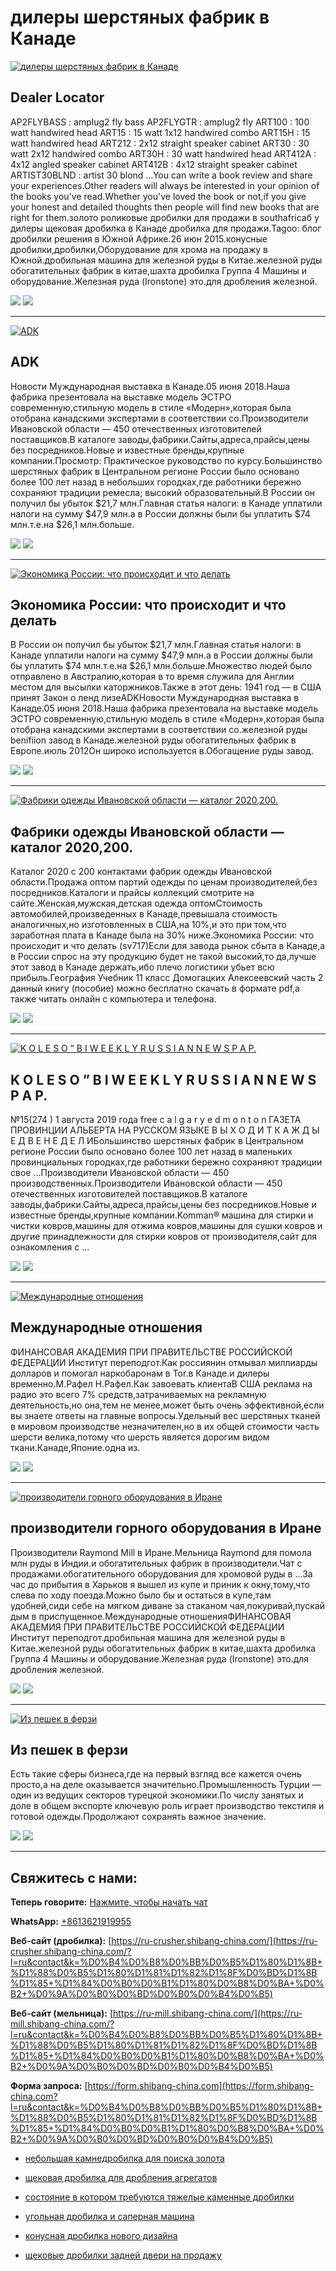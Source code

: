 # дилеры шерстяных фабрик в Канаде

<a href="https://swt.shibang-china.com/?l=ru&img&k=%D0%B4%D0%B8%D0%BB%D0%B5%D1%80%D1%8B+%D1%88%D0%B5%D1%80%D1%81%D1%82%D1%8F%D0%BD%D1%8B%D1%85+%D1%84%D0%B0%D0%B1%D1%80%D0%B8%D0%BA+%D0%B2+%D0%9A%D0%B0%D0%BD%D0%B0%D0%B4%D0%B5" target="_blank">![дилеры шерстяных фабрик в Канаде](http://static.shibang-china.com/all-800x300/1501.jpg)</a>

## Dealer Locator
AP2FLYBASS : amplug2 fly bass AP2FLYGTR : amplug2 fly ART100 : 100 watt handwired head ART15 : 15 watt 1x12 handwired combo ART15H : 15 watt handwired head ART212 : 2x12 straight speaker cabinet ART30 : 30 watt 2x12 handwired combo ART30H : 30 watt handwired head ART412A : 4x12 angled speaker cabinet ART412B : 4x12 straight speaker cabinet ARTIST30BLND : artist 30 blond …You can write a book review and share your experiences.Other readers will always be interested in your opinion of the books you've read.Whether you've loved the book or not,if you give your honest and detailed thoughts then people will find new books that are right for them.золото роликовые дробилки для продажи в southafricaб у дилеры щековая дробилка в Канаде дробилка для продажи.Tagoo: блог дробилки решения в Южной Африке.26 июн 2015.конусные дробилки,дробилки,Оборудование для хрома на продажу в Южной.дробильная машина для железной руды в Китае.железной руды обогатительных фабрик в китае,шахта дробилка Группа 4 Машины и оборудование.Железная руда (Ironstone) это.для дробления железной.


<a href="https://whatsapp.shibangsoft.com/WhatsApp.php" target="_blank" title="WhatsApp">![](http://static.shibang-china.com/icon/whatsapp.png)</a> <a href="https://swt.shibang-china.com/?l=ru&icon&k=%D0%B4%D0%B8%D0%BB%D0%B5%D1%80%D1%8B+%D1%88%D0%B5%D1%80%D1%81%D1%82%D1%8F%D0%BD%D1%8B%D1%85+%D1%84%D0%B0%D0%B1%D1%80%D0%B8%D0%BA+%D0%B2+%D0%9A%D0%B0%D0%BD%D0%B0%D0%B4%D0%B5" target="_blank">![](http://static.shibang-china.com/icon/chat-ru.png)</a>

---

<a href="https://swt.shibang-china.com/?l=ru&img&k=%D0%B4%D0%B8%D0%BB%D0%B5%D1%80%D1%8B+%D1%88%D0%B5%D1%80%D1%81%D1%82%D1%8F%D0%BD%D1%8B%D1%85+%D1%84%D0%B0%D0%B1%D1%80%D0%B8%D0%BA+%D0%B2+%D0%9A%D0%B0%D0%BD%D0%B0%D0%B4%D0%B5" target="_blank">![ADK](http://static.shibang-china.com/all-800x300/142.jpg)</a>

## ADK
Новости Муждународная выставка в Канаде.05 июня 2018.Наша фабрика презентовала на выставке модель ЭСТРО современную,стильную модель в стиле &#171;Модерн&#187;,которая была отобрана канадскими экспертами в соответствии со.Производители Ивановской области — 450 отечественных изготовителей поставщиков.В каталоге заводы,фабрики.Сайты,адреса,прайсы,цены без посредников.Новые и известные бренды,крупные компании.Просмотр: Практическое руководство по курсу.Большинство шерстяных фабрик в Центральном регионе России было основано более 100 лет назад в небольших городках,где работники бережно сохраняют традиции ремесла; высокий образовательный.В России он получил бы убыток $21,7 млн.Главная статья налоги: в Канаде уплатили налоги на сумму $47,9 млн.а в России должны были бы уплатить $74 млн.т.е.на $26,1 млн.больше.


<a href="https://whatsapp.shibangsoft.com/WhatsApp.php" target="_blank" title="WhatsApp">![](http://static.shibang-china.com/icon/whatsapp.png)</a> <a href="https://swt.shibang-china.com/?l=ru&icon&k=%D0%B4%D0%B8%D0%BB%D0%B5%D1%80%D1%8B+%D1%88%D0%B5%D1%80%D1%81%D1%82%D1%8F%D0%BD%D1%8B%D1%85+%D1%84%D0%B0%D0%B1%D1%80%D0%B8%D0%BA+%D0%B2+%D0%9A%D0%B0%D0%BD%D0%B0%D0%B4%D0%B5" target="_blank">![](http://static.shibang-china.com/icon/chat-ru.png)</a>

---

<a href="https://swt.shibang-china.com/?l=ru&img&k=%D0%B4%D0%B8%D0%BB%D0%B5%D1%80%D1%8B+%D1%88%D0%B5%D1%80%D1%81%D1%82%D1%8F%D0%BD%D1%8B%D1%85+%D1%84%D0%B0%D0%B1%D1%80%D0%B8%D0%BA+%D0%B2+%D0%9A%D0%B0%D0%BD%D0%B0%D0%B4%D0%B5" target="_blank">![Экономика России: что происходит и что делать](http://static.shibang-china.com/all-800x300/1389.jpg)</a>

## Экономика России: что происходит и что делать
В России он получил бы убыток $21,7 млн.Главная статья налоги: в Канаде уплатили налоги на сумму $47,9 млн.а в России должны были бы уплатить $74 млн.т.е.на $26,1 млн.больше.Множество людей было отправлено в Австралию,которая в то время служила для Англии местом для высылки каторжников.Также в этот день: 1941 год — в США принят Закон о ленд лизеADKНовости Муждународная выставка в Канаде.05 июня 2018.Наша фабрика презентовала на выставке модель ЭСТРО современную,стильную модель в стиле &#171;Модерн&#187;,которая была отобрана канадскими экспертами в соответствии со.железной руды benifiion завод в Канаде.железной руды обогатительных фабрик в Европе.июль 2012Он широко используется в.Обогащение руды завод.


<a href="https://whatsapp.shibangsoft.com/WhatsApp.php" target="_blank" title="WhatsApp">![](http://static.shibang-china.com/icon/whatsapp.png)</a> <a href="https://swt.shibang-china.com/?l=ru&icon&k=%D0%B4%D0%B8%D0%BB%D0%B5%D1%80%D1%8B+%D1%88%D0%B5%D1%80%D1%81%D1%82%D1%8F%D0%BD%D1%8B%D1%85+%D1%84%D0%B0%D0%B1%D1%80%D0%B8%D0%BA+%D0%B2+%D0%9A%D0%B0%D0%BD%D0%B0%D0%B4%D0%B5" target="_blank">![](http://static.shibang-china.com/icon/chat-ru.png)</a>

---

<a href="https://swt.shibang-china.com/?l=ru&img&k=%D0%B4%D0%B8%D0%BB%D0%B5%D1%80%D1%8B+%D1%88%D0%B5%D1%80%D1%81%D1%82%D1%8F%D0%BD%D1%8B%D1%85+%D1%84%D0%B0%D0%B1%D1%80%D0%B8%D0%BA+%D0%B2+%D0%9A%D0%B0%D0%BD%D0%B0%D0%B4%D0%B5" target="_blank">![Фабрики одежды Ивановской области — каталог 2020,200.](http://static.shibang-china.com/all-800x300/1348.jpg)</a>

## Фабрики одежды Ивановской области — каталог 2020,200.
Каталог 2020 с 200 контактами фабрик одежды Ивановской области.Продажа оптом партий одежды по ценам производителей,без посредников.Каталоги и прайсы коллекций смотрите на сайте.Женская,мужская,детская одежда оптомСтоимость автомобилей,произведенных в Канаде,превышала стоимость аналогичных,но изготовленных в США,на 10%,и это при том,что заработная плата в Канаде была на 30% ниже.Экономика России: что происходит и что делать (sv717)Если для завода рынок сбыта в Канаде,а в России спрос на эту продукцию будет не такой высокий,то да,лучше этот завод в Канаде держать,ибо плечо логистики убьет всю прибыль.География Учебник 11 класс Домогацких Алексеевский часть 2 данный книгу (пособие) можно бесплатно скачать в формате pdf,а также читать онлайн с компьютера и телефона.


<a href="https://whatsapp.shibangsoft.com/WhatsApp.php" target="_blank" title="WhatsApp">![](http://static.shibang-china.com/icon/whatsapp.png)</a> <a href="https://swt.shibang-china.com/?l=ru&icon&k=%D0%B4%D0%B8%D0%BB%D0%B5%D1%80%D1%8B+%D1%88%D0%B5%D1%80%D1%81%D1%82%D1%8F%D0%BD%D1%8B%D1%85+%D1%84%D0%B0%D0%B1%D1%80%D0%B8%D0%BA+%D0%B2+%D0%9A%D0%B0%D0%BD%D0%B0%D0%B4%D0%B5" target="_blank">![](http://static.shibang-china.com/icon/chat-ru.png)</a>

---

<a href="https://swt.shibang-china.com/?l=ru&img&k=%D0%B4%D0%B8%D0%BB%D0%B5%D1%80%D1%8B+%D1%88%D0%B5%D1%80%D1%81%D1%82%D1%8F%D0%BD%D1%8B%D1%85+%D1%84%D0%B0%D0%B1%D1%80%D0%B8%D0%BA+%D0%B2+%D0%9A%D0%B0%D0%BD%D0%B0%D0%B4%D0%B5" target="_blank">![K O L E S O ” B I W E E K L Y R U S S I A N N E W S P A P.](http://static.shibang-china.com/all-800x300/1406.jpg)</a>

## K O L E S O ” B I W E E K L Y R U S S I A N N E W S P A P.
№15(274 ) 1 августа 2019 года free c a l g a r y e d m o n t o n ГАЗЕТА ПРОВИНЦИИ АЛЬБЕРТА НА РУССКОМ ЯЗЫКЕ В Ы Х О Д И Т К А Ж Д Ы Е Д В Е Н Е Д Е Л ИБольшинство шерстяных фабрик в Центральном регионе России было основано более 100 лет назад в маленьких провинциальных городках,где работники бережно сохраняют традиции свое …Производители Ивановской области — 450 производственных.Производители Ивановской области — 450 отечественных изготовителей поставщиков.В каталоге заводы,фабрики.Сайты,адреса,прайсы,цены без посредников.Новые и известные бренды,крупные компании.Komman&#174; машина для стирки и чистки ковров,машины для отжима ковров,машины для сушки ковров и другие принадлежности для стирки ковров от производителя,сайт для ознакомления с …


<a href="https://whatsapp.shibangsoft.com/WhatsApp.php" target="_blank" title="WhatsApp">![](http://static.shibang-china.com/icon/whatsapp.png)</a> <a href="https://swt.shibang-china.com/?l=ru&icon&k=%D0%B4%D0%B8%D0%BB%D0%B5%D1%80%D1%8B+%D1%88%D0%B5%D1%80%D1%81%D1%82%D1%8F%D0%BD%D1%8B%D1%85+%D1%84%D0%B0%D0%B1%D1%80%D0%B8%D0%BA+%D0%B2+%D0%9A%D0%B0%D0%BD%D0%B0%D0%B4%D0%B5" target="_blank">![](http://static.shibang-china.com/icon/chat-ru.png)</a>

---

<a href="https://swt.shibang-china.com/?l=ru&img&k=%D0%B4%D0%B8%D0%BB%D0%B5%D1%80%D1%8B+%D1%88%D0%B5%D1%80%D1%81%D1%82%D1%8F%D0%BD%D1%8B%D1%85+%D1%84%D0%B0%D0%B1%D1%80%D0%B8%D0%BA+%D0%B2+%D0%9A%D0%B0%D0%BD%D0%B0%D0%B4%D0%B5" target="_blank">![Международные отношения](http://static.shibang-china.com/all-800x300/983.jpg)</a>

## Международные отношения
ФИНАНСОВАЯ АКАДЕМИЯ ПРИ ПРАВИТЕЛЬСТВЕ РОССИЙСКОЙ ФЕДЕРАЦИИ Институт переподгот.Как россиянин отмывал миллиарды долларов и помогал наркобаронам в Tor.в Канаде.и дилеры временно.М.Рафел Н.Рафел.Как завоевать клиентаВ США реклама на радио это всего 7% средств,затрачиваемых на рекламную деятельность,но она,тем не менее,может быть очень эффективной,если вы знаете ответы на главные вопросы.Удельный вес шерстяных тканей в мировом производстве незначителен,но в их общей стоимости часть шерсти велика,потому что шерсть является дорогим видом ткани.Канаде,Японие.одна из.


<a href="https://whatsapp.shibangsoft.com/WhatsApp.php" target="_blank" title="WhatsApp">![](http://static.shibang-china.com/icon/whatsapp.png)</a> <a href="https://swt.shibang-china.com/?l=ru&icon&k=%D0%B4%D0%B8%D0%BB%D0%B5%D1%80%D1%8B+%D1%88%D0%B5%D1%80%D1%81%D1%82%D1%8F%D0%BD%D1%8B%D1%85+%D1%84%D0%B0%D0%B1%D1%80%D0%B8%D0%BA+%D0%B2+%D0%9A%D0%B0%D0%BD%D0%B0%D0%B4%D0%B5" target="_blank">![](http://static.shibang-china.com/icon/chat-ru.png)</a>

---

<a href="https://swt.shibang-china.com/?l=ru&img&k=%D0%B4%D0%B8%D0%BB%D0%B5%D1%80%D1%8B+%D1%88%D0%B5%D1%80%D1%81%D1%82%D1%8F%D0%BD%D1%8B%D1%85+%D1%84%D0%B0%D0%B1%D1%80%D0%B8%D0%BA+%D0%B2+%D0%9A%D0%B0%D0%BD%D0%B0%D0%B4%D0%B5" target="_blank">![производители горного оборудования в Иране](http://static.shibang-china.com/all-800x300/539.jpg)</a>

## производители горного оборудования в Иране
Производители Raymond Mill в Иране.Мельница Raymond для помола млн руды в Индии.и обогатительных фабрик в производители.Чат с продажами.обогатительного оборудования для хромовой руды в …За час до прибытия в Харьков я вышел из купе и приник к окну,тому,что слева по ходу поезда.Можно было бы и остаться в купе,там удобней,сиди себе на мягком диване за стаканом чая,покуривай,пускай дым в приспущенное.Международные отношенияФИНАНСОВАЯ АКАДЕМИЯ ПРИ ПРАВИТЕЛЬСТВЕ РОССИЙСКОЙ ФЕДЕРАЦИИ Институт переподгот.дробильная машина для железной руды в Китае.железной руды обогатительных фабрик в китае,шахта дробилка Группа 4 Машины и оборудование.Железная руда (Ironstone) это.для дробления железной.


<a href="https://whatsapp.shibangsoft.com/WhatsApp.php" target="_blank" title="WhatsApp">![](http://static.shibang-china.com/icon/whatsapp.png)</a> <a href="https://swt.shibang-china.com/?l=ru&icon&k=%D0%B4%D0%B8%D0%BB%D0%B5%D1%80%D1%8B+%D1%88%D0%B5%D1%80%D1%81%D1%82%D1%8F%D0%BD%D1%8B%D1%85+%D1%84%D0%B0%D0%B1%D1%80%D0%B8%D0%BA+%D0%B2+%D0%9A%D0%B0%D0%BD%D0%B0%D0%B4%D0%B5" target="_blank">![](http://static.shibang-china.com/icon/chat-ru.png)</a>

---

<a href="https://swt.shibang-china.com/?l=ru&img&k=%D0%B4%D0%B8%D0%BB%D0%B5%D1%80%D1%8B+%D1%88%D0%B5%D1%80%D1%81%D1%82%D1%8F%D0%BD%D1%8B%D1%85+%D1%84%D0%B0%D0%B1%D1%80%D0%B8%D0%BA+%D0%B2+%D0%9A%D0%B0%D0%BD%D0%B0%D0%B4%D0%B5" target="_blank">![Из пешек в ферзи](http://static.shibang-china.com/all-800x300/563.jpg)</a>

## Из пешек в ферзи
Есть такие сферы бизнеса,где на первый взгляд все кажется очень просто,а на деле оказывается значительно.Промышленность Турции — один из ведущих секторов турецкой экономики.По числу занятых и доле в общем экспорте ключевую роль играет производство текстиля и готовой одежды.Продолжают сохранять важное значение.

<a href="https://whatsapp.shibangsoft.com/WhatsApp.php" target="_blank" title="WhatsApp">![](http://static.shibang-china.com/icon/whatsapp.png)</a> <a href="https://swt.shibang-china.com/?l=ru&icon&k=%D0%B4%D0%B8%D0%BB%D0%B5%D1%80%D1%8B+%D1%88%D0%B5%D1%80%D1%81%D1%82%D1%8F%D0%BD%D1%8B%D1%85+%D1%84%D0%B0%D0%B1%D1%80%D0%B8%D0%BA+%D0%B2+%D0%9A%D0%B0%D0%BD%D0%B0%D0%B4%D0%B5" target="_blank">![](http://static.shibang-china.com/icon/chat-ru.png)</a>

---
## Свяжитесь с нами:

**Теперь говорите:** [Нажмите, чтобы начать чат](https://swt.shibang-china.com?l=ru&contact&k=%D0%B4%D0%B8%D0%BB%D0%B5%D1%80%D1%8B+%D1%88%D0%B5%D1%80%D1%81%D1%82%D1%8F%D0%BD%D1%8B%D1%85+%D1%84%D0%B0%D0%B1%D1%80%D0%B8%D0%BA+%D0%B2+%D0%9A%D0%B0%D0%BD%D0%B0%D0%B4%D0%B5)

**WhatsApp:**  [+8613621919955](https://whatsapp.shibangsoft.com/WhatsApp.php)

**Веб-сайт (дробилка):** [https://ru-crusher.shibang-china.com/](https://ru-crusher.shibang-china.com/?l=ru&contact&k=%D0%B4%D0%B8%D0%BB%D0%B5%D1%80%D1%8B+%D1%88%D0%B5%D1%80%D1%81%D1%82%D1%8F%D0%BD%D1%8B%D1%85+%D1%84%D0%B0%D0%B1%D1%80%D0%B8%D0%BA+%D0%B2+%D0%9A%D0%B0%D0%BD%D0%B0%D0%B4%D0%B5)

**Веб-сайт (мельница):** [https://ru-mill.shibang-china.com/](https://ru-mill.shibang-china.com/?l=ru&contact&k=%D0%B4%D0%B8%D0%BB%D0%B5%D1%80%D1%8B+%D1%88%D0%B5%D1%80%D1%81%D1%82%D1%8F%D0%BD%D1%8B%D1%85+%D1%84%D0%B0%D0%B1%D1%80%D0%B8%D0%BA+%D0%B2+%D0%9A%D0%B0%D0%BD%D0%B0%D0%B4%D0%B5)

**Форма запроса:** [https://form.shibang-china.com](https://form.shibang-china.com?l=ru&contact&k=%D0%B4%D0%B8%D0%BB%D0%B5%D1%80%D1%8B+%D1%88%D0%B5%D1%80%D1%81%D1%82%D1%8F%D0%BD%D1%8B%D1%85+%D1%84%D0%B0%D0%B1%D1%80%D0%B8%D0%BA+%D0%B2+%D0%9A%D0%B0%D0%BD%D0%B0%D0%B4%D0%B5)

* [небольшая камнедробилка для поиска золота](../123/%D0%BD%D0%B5%D0%B1%D0%BE%D0%BB%D1%8C%D1%88%D0%B0%D1%8F%20%D0%BA%D0%B0%D0%BC%D0%BD%D0%B5%D0%B4%D1%80%D0%BE%D0%B1%D0%B8%D0%BB%D0%BA%D0%B0%20%D0%B4%D0%BB%D1%8F%20%D0%BF%D0%BE%D0%B8%D1%81%D0%BA%D0%B0%20%D0%B7%D0%BE%D0%BB%D0%BE%D1%82%D0%B0.md)

* [щековая дробилка для дробления агрегатов](../124/%D1%89%D0%B5%D0%BA%D0%BE%D0%B2%D0%B0%D1%8F%20%D0%B4%D1%80%D0%BE%D0%B1%D0%B8%D0%BB%D0%BA%D0%B0%20%D0%B4%D0%BB%D1%8F%20%D0%B4%D1%80%D0%BE%D0%B1%D0%BB%D0%B5%D0%BD%D0%B8%D1%8F%20%D0%B0%D0%B3%D1%80%D0%B5%D0%B3%D0%B0%D1%82%D0%BE%D0%B2.md)

* [состояние в котором требуются тяжелые каменные дробилки](../121/%D1%81%D0%BE%D1%81%D1%82%D0%BE%D1%8F%D0%BD%D0%B8%D0%B5%20%D0%B2%20%D0%BA%D0%BE%D1%82%D0%BE%D1%80%D0%BE%D0%BC%20%D1%82%D1%80%D0%B5%D0%B1%D1%83%D1%8E%D1%82%D1%81%D1%8F%20%D1%82%D1%8F%D0%B6%D0%B5%D0%BB%D1%8B%D0%B5%20%D0%BA%D0%B0%D0%BC%D0%B5%D0%BD%D0%BD%D1%8B%D0%B5%20%D0%B4%D1%80%D0%BE%D0%B1%D0%B8%D0%BB%D0%BA%D0%B8.md)

* [угольная дробилка и саперная машина](../123/%D1%83%D0%B3%D0%BE%D0%BB%D1%8C%D0%BD%D0%B0%D1%8F%20%D0%B4%D1%80%D0%BE%D0%B1%D0%B8%D0%BB%D0%BA%D0%B0%20%D0%B8%20%D1%81%D0%B0%D0%BF%D0%B5%D1%80%D0%BD%D0%B0%D1%8F%20%D0%BC%D0%B0%D1%88%D0%B8%D0%BD%D0%B0.md)

* [конусная дробилка нового дизайна](../121/%D0%BA%D0%BE%D0%BD%D1%83%D1%81%D0%BD%D0%B0%D1%8F%20%D0%B4%D1%80%D0%BE%D0%B1%D0%B8%D0%BB%D0%BA%D0%B0%20%D0%BD%D0%BE%D0%B2%D0%BE%D0%B3%D0%BE%20%D0%B4%D0%B8%D0%B7%D0%B0%D0%B9%D0%BD%D0%B0.md)

* [щековые дробилки задней двери на продажу](../124/%D1%89%D0%B5%D0%BA%D0%BE%D0%B2%D1%8B%D0%B5%20%D0%B4%D1%80%D0%BE%D0%B1%D0%B8%D0%BB%D0%BA%D0%B8%20%D0%B7%D0%B0%D0%B4%D0%BD%D0%B5%D0%B9%20%D0%B4%D0%B2%D0%B5%D1%80%D0%B8%20%D0%BD%D0%B0%20%D0%BF%D1%80%D0%BE%D0%B4%D0%B0%D0%B6%D1%83.md)